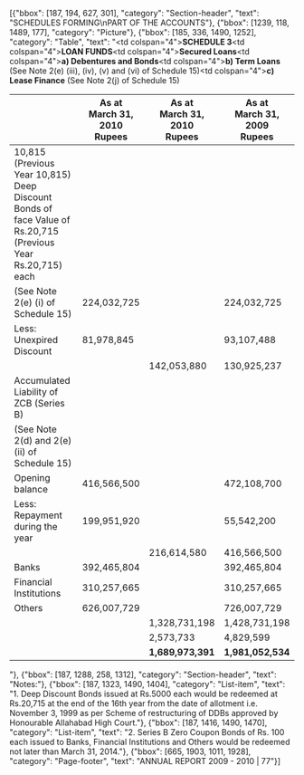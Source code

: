 [{"bbox": [187, 194, 627, 301], "category": "Section-header", "text": "SCHEDULES FORMING\nPART OF THE ACCOUNTS"}, {"bbox": [1239, 118, 1489, 177], "category": "Picture"}, {"bbox": [185, 336, 1490, 1252], "category": "Table", "text": "<table><thead><tr><th></th><th>As at<br>March 31, 2010<br>Rupees</th><th>As at<br>March 31, 2010<br>Rupees</th><th>As at<br>March 31, 2009<br>Rupees</th></tr></thead><tbody><tr><td colspan=\"4\"><strong>SCHEDULE 3</strong></td></tr><tr><td colspan=\"4\"><strong>LOAN FUNDS</strong></td></tr><tr><td colspan=\"4\"><strong>Secured Loans</strong></td></tr><tr><td colspan=\"4\"><strong>a) Debentures and Bonds</strong></td></tr><tr><td>10,815 (Previous Year 10,815) Deep Discount Bonds of face Value of Rs.20,715 (Previous Year Rs.20,715) each</td><td></td><td></td><td></td></tr><tr><td>(See Note 2(e) (i) of Schedule 15)</td><td>224,032,725</td><td></td><td>224,032,725</td></tr><tr><td>Less: Unexpired Discount</td><td>81,978,845</td><td></td><td>93,107,488</td></tr><tr><td></td><td></td><td>142,053,880</td><td>130,925,237</td></tr><tr><td>Accumulated Liability of ZCB (Series B)</td><td></td><td></td><td></td></tr><tr><td>(See Note 2(d) and 2(e) (ii) of Schedule 15)</td><td></td><td></td><td></td></tr><tr><td>Opening balance</td><td>416,566,500</td><td></td><td>472,108,700</td></tr><tr><td>Less: Repayment during the year</td><td>199,951,920</td><td></td><td>55,542,200</td></tr><tr><td></td><td></td><td>216,614,580</td><td>416,566,500</td></tr><tr><td colspan=\"4\"><strong>b) Term Loans</strong> (See Note 2(e) (iii), (iv), (v) and (vi) of Schedule 15)</td></tr><tr><td>Banks</td><td>392,465,804</td><td></td><td>392,465,804</td></tr><tr><td>Financial Institutions</td><td>310,257,665</td><td></td><td>310,257,665</td></tr><tr><td>Others</td><td>626,007,729</td><td></td><td>726,007,729</td></tr><tr><td></td><td></td><td>1,328,731,198</td><td>1,428,731,198</td></tr><tr><td colspan=\"4\"><strong>c) Lease Finance</strong> (See Note 2(j) of Schedule 15)</td></tr><tr><td></td><td></td><td>2,573,733</td><td>4,829,599</td></tr><tr><td></td><td></td><td><strong>1,689,973,391</strong></td><td><strong>1,981,052,534</strong></td></tr></tbody></table>"}, {"bbox": [187, 1288, 258, 1312], "category": "Section-header", "text": "Notes:"}, {"bbox": [187, 1323, 1490, 1404], "category": "List-item", "text": "1. Deep Discount Bonds issued at Rs.5000 each would be redeemed at Rs.20,715 at the end of the 16th year from the date of allotment i.e. November 3, 1999 as per Scheme of restructuring of DDBs approved by Honourable Allahabad High Court."}, {"bbox": [187, 1416, 1490, 1470], "category": "List-item", "text": "2. Series B Zero Coupon Bonds of Rs. 100 each issued to Banks, Financial Institutions and Others would be redeemed not later than March 31, 2014."}, {"bbox": [665, 1903, 1011, 1928], "category": "Page-footer", "text": "ANNUAL REPORT 2009 - 2010 | 77"}]